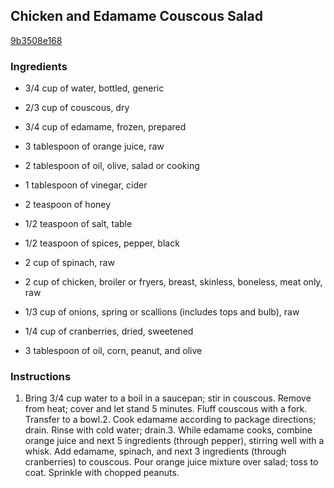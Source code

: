 ## Chicken and Edamame Couscous Salad

[9b3508e168](http://www.myrecipes.com/recipe/chicken-edamame-couscous-salad)

### Ingredients

 - 3/4 cup of water, bottled, generic

 - 2/3 cup of couscous, dry

 - 3/4 cup of edamame, frozen, prepared

 - 3 tablespoon of orange juice, raw

 - 2 tablespoon of oil, olive, salad or cooking

 - 1 tablespoon of vinegar, cider

 - 2 teaspoon of honey

 - 1/2 teaspoon of salt, table

 - 1/2 teaspoon of spices, pepper, black

 - 2 cup of spinach, raw

 - 2 cup of chicken, broiler or fryers, breast, skinless, boneless, meat only, raw

 - 1/3 cup of onions, spring or scallions (includes tops and bulb), raw

 - 1/4 cup of cranberries, dried, sweetened

 - 3 tablespoon of oil, corn, peanut, and olive

### Instructions

1. Bring 3/4 cup water to a boil in a saucepan; stir in couscous. Remove from heat; cover and let stand 5 minutes. Fluff couscous with a fork. Transfer to a bowl.2. Cook edamame according to package directions; drain. Rinse with cold water; drain.3. While edamame cooks, combine orange juice and next 5 ingredients (through pepper), stirring well with a whisk. Add edamame, spinach, and next 3 ingredients (through cranberries) to couscous. Pour orange juice mixture over salad; toss to coat. Sprinkle with chopped peanuts.